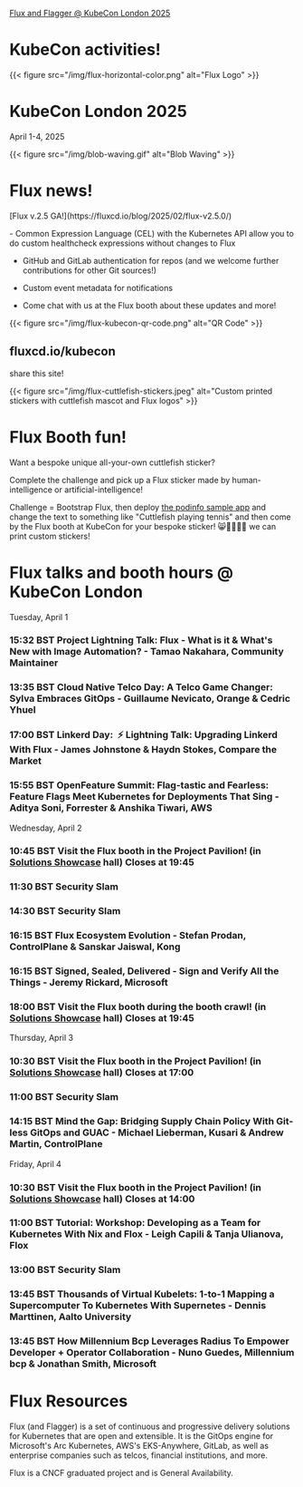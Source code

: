 [Flux and Flagger @ KubeCon London 2025](/kubecon)

# KubeCon activities!


<div class="clearfix">
<div class="flux-logo-inner-header-left">
{{< figure src="/img/flux-horizontal-color.png" alt="Flux Logo" >}}
</div>

<div class="float-header-kubecon"><h1>KubeCon London 2025</h1><p>April 1-4, 2025</p></div>


<div class="inner-header-right-align">
{{< figure src="/img/blob-waving.gif" alt="Blob Waving" >}}
</div></div>


<div class="clearfix">
  <div class="float-header-kubecon"><h1 id="flux-news">Flux news!</h1><p>[Flux v.2.5 GA!](https://fluxcd.io/blog/2025/02/flux-v2.5.0/)</p></div>- Common Expression Language (CEL) with the Kubernetes API allow you to do custom healthcheck expressions without changes to Flux

- GitHub and GitLab authentication for repos (and we welcome further contributions for other Git sources!)

- Custom event metadata for notifications

- Come chat with us at the Flux booth about these updates and more!



  <div class="qr-code-right-align">
{{< figure src="/img/flux-kubecon-qr-code.png" alt="QR Code" >}}
  </div>


<div class="float-share-this-site"><h2>fluxcd.io/kubecon</h2><p>share this site!</p></div></div>


<div class="clearfix">
  <div class="stickers-float-left">
{{< figure src="/img/flux-cuttlefish-stickers.jpeg" alt="Custom printed stickers with cuttlefish mascot and Flux logos" >}}
</div>


<div class="float-booth-fun"><h1>Flux Booth fun!</h1><p>Want a bespoke unique all-your-own cuttlefish sticker?</p><p>Complete the challenge and pick up a Flux sticker made by human-intelligence or artificial-intelligence!</p><p>Challenge = Bootstrap Flux, then deploy <a href="https://github.com/stefanprodan/podinfo">the podinfo sample app</a> and change the text to something like "Cuttlefish playing tennis" and then come by the Flux booth at KubeCon for your bespoke sticker! 😸👩🏻‍🎨🎨 we can print custom stickers!</p></div></div>

# Flux talks and booth hours @ KubeCon London

Tuesday, April 1

### 15:32 BST Project Lightning Talk: Flux - What is it & What's New with Image Automation? - Tamao Nakahara, Community Maintainer

### 13:35 BST Cloud Native Telco Day: A Telco Game Changer: Sylva Embraces GitOps - Guillaume Nevicato, Orange & Cedric Yhuel

### 17:00 BST Linkerd Day:  ⚡ Lightning Talk: Upgrading Linkerd With Flux - James Johnstone & Haydn Stokes, Compare the Market

### 15:55 BST OpenFeature Summit: Flag-tastic and Fearless: Feature Flags Meet Kubernetes for Deployments That Sing - Aditya Soni, Forrester & Anshika Tiwari, AWS

Wednesday, April 2

### 10:45 BST Visit the Flux booth in the Project Pavilion! (in [Solutions Showcase](https://kccnceu2025.sched.com/event/1tm4D/solutions-showcase) hall) Closes at 19:45

### 11:30 BST Security Slam

### 14:30 BST Security Slam

### 16:15 BST Flux Ecosystem Evolution - Stefan Prodan, ControlPlane & Sanskar Jaiswal, Kong

### 16:15 BST Signed, Sealed, Delivered - Sign and Verify All the Things - Jeremy Rickard, Microsoft

### 18:00 BST Visit the Flux booth during the booth crawl! (in [Solutions Showcase](https://kccnceu2025.sched.com/event/1tm4D/solutions-showcase) hall) Closes at 19:45

Thursday, April 3

### 10:30 BST Visit the Flux booth in the Project Pavilion! (in [Solutions Showcase](https://kccnceu2025.sched.com/event/1tm4J/solutions-showcase) hall) Closes at 17:00

### 11:00 BST Security Slam

### 14:15 BST Mind the Gap: Bridging Supply Chain Policy With Git-less GitOps and GUAC - Michael Lieberman, Kusari & Andrew Martin, ControlPlane

Friday, April 4

### 10:30 BST Visit the Flux booth in the Project Pavilion! (in [Solutions Showcase](https://kccnceu2025.sched.com/event/1tm4M/solutions-showcase) hall) Closes at 14:00

### 11:00 BST Tutorial: Workshop: Developing as a Team for Kubernetes With Nix and Flox - Leigh Capili & Tanja Ulianova, Flox

### 13:00 BST Security Slam

### 13:45 BST Thousands of Virtual Kubelets: 1-to-1 Mapping a Supercomputer To Kubernetes With Supernetes - Dennis Marttinen, Aalto University

### 13:45 BST How Millennium Bcp Leverages Radius To Empower Developer + Operator Collaboration - Nuno Guedes, Millennium bcp & Jonathan Smith, Microsoft

# Flux Resources

Flux (and Flagger) is a set of continuous and progressive delivery solutions for Kubernetes that are open and extensible. It is the GitOps engine for Microsoft's Arc Kubernetes, AWS's EKS-Anywhere, GitLab, as well as enterprise companies such as telcos, financial institutions, and more.

Flux is a CNCF graduated project and is General Availability.
